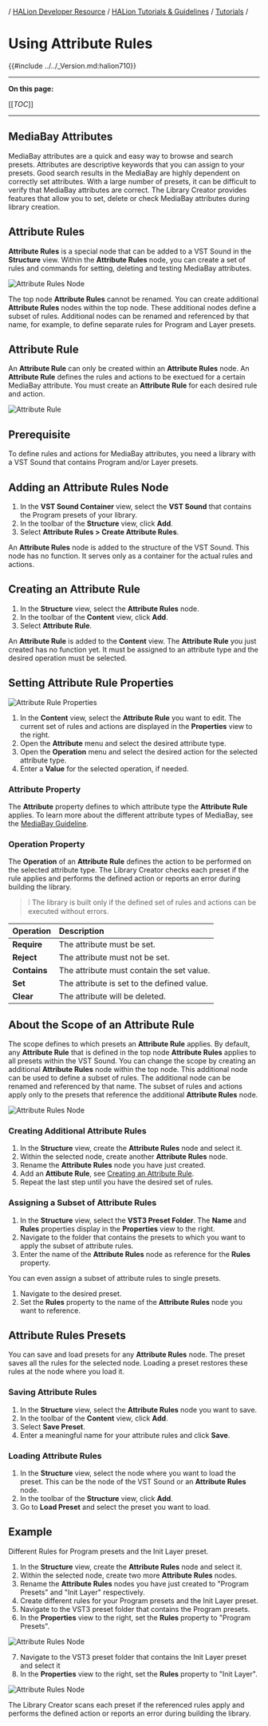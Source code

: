 / [HALion Developer Resource](../../HALion-Developer-Resource.md) / [HALion Tutorials & Guidelines](./HALion-Tutorials-Guidelines.md) / [Tutorials](./Tutorials.md) /

# Using Attribute Rules

{{#include ../../_Version.md:halion710}}

---

**On this page:**

[[_TOC_]]

---

## MediaBay Attributes

MediaBay attributes are a quick and easy way to browse and search presets. Attributes are descriptive keywords that you can assign to your presets. Good search results in the MediaBay are highly dependent on correctly set attributes. With a large number of presets, it can be difficult to verify that MediaBay attributes are correct. The Library Creator provides features that allow you to set, delete or check MediaBay attributes during library creation.

## Attribute Rules

**Attribute Rules** is a special node that can be added to a VST Sound in the **Structure** view. Within the **Attribute Rules** node, you can create a set of rules and commands for setting, deleting and testing MediaBay attributes.

![Attribute Rules Node](../images/Attribute-Rules-Node.png)

The top node **Attribute Rules** cannot be renamed. You can create additional **Attribute Rules** nodes within the top node. These additional nodes define a subset of rules. Additional nodes can be renamed and referenced by that name, for example, to define separate rules for Program and Layer presets.

## Attribute Rule

An **Attribute Rule** can only be created within an **Attribute Rules** node. An **Attribute Rule** defines the rules and actions to be exectued for a certain MediaBay attribute. You must create an **Attribute Rule** for each desired rule and action.

![Attribute Rule](../images/Attribute-Rule.png)

## Prerequisite

To define rules and actions for MediaBay attributes, you need a library with a VST Sound that contains Program and/or Layer presets.

## Adding an Attribute Rules Node


1. In the **VST Sound Container** view, select the **VST Sound** that contains the Program presets of your library.
1. In the toolbar of the **Structure** view, click **Add**.
1. Select **Attribute Rules > Create Attribute Rules**.

An **Attribute Rules** node is added to the structure of the VST Sound. This node has no function. It serves only as a container for the actual rules and actions.

## Creating an Attribute Rule

1. In the **Structure** view, select the **Attribute Rules** node.
1. In the toolbar of the **Content** view, click **Add**.
1. Select **Attribute Rule**.

An **Attribute Rule** is added to the **Content** view. The **Attribute Rule** you just created has no function yet. It must be assigned to an attribute type and the desired operation must be selected.

## Setting Attribute Rule Properties

![Attribute Rule Properties](../images/Attribute-Rule-Properties.png)

1. In the **Content** view, select the **Attribute Rule** you want to edit. The current set of rules and actions are displayed in the **Properties** view to the right.
1. Open the **Attribute** menu and select the desired attribute type.
1. Open the **Operation** menu and select the desired action for the selected attribute type.
1. Enter a **Value** for the selected operation, if needed.

### Attribute Property

The **Attribute** property defines to which attribute type the **Attribute Rule** applies. To learn more about the different attribute types of MediaBay, see the [MediaBay Guideline](./MediaBay-Guideline.md).

### Operation Property

The **Operation** of an **Attribute Rule** defines the action to be performed on the selected attribute type. The Library Creator checks each preset if the rule applies and performs the defined action or reports an error during building the library.

>&#10069; The library is built only if the defined set of rules and actions can be executed without errors.

|Operation|Description|
|:-|:-|
|**Require**|The attribute must be set.|
|**Reject**|The attribute must not be set.|
|**Contains**|The attribute must contain the set value.|
|**Set**|The attribute is set to the defined value.|
|**Clear**|The attribute will be deleted.|

## About the Scope of an Attribute Rule

The scope defines to which presets an **Attribute Rule** applies. By default, any **Attribute Rule** that is defined in the top node **Attribute Rules** applies to all presets within the VST Sound. You can change the scope by creating an additional **Attribute Rules** node within the top node. This additional node can be used to define a subset of rules. The additional node can be renamed and referenced by that name. The subset of rules and actions apply only to the presets that reference the additional **Attribute Rules** node.

![Attribute Rules Node](../images/Attribute-Rules-Node.png)

### Creating Additional Attribute Rules

1. In the **Structure** view, create the **Attribute Rules** node and select it.
1. Within the selected node, create another **Attribute Rules** node.
1. Rename the **Attribute Rules** node you have just created.
1. Add an **Attibute Rule**, see [Creating an Attribute Rule](#creating-an-attribute-rule).
1. Repeat the last step until you have the desired set of rules.

### Assigning a Subset of Attribute Rules

1. In the **Structure** view, select the **VST3 Preset Folder**. The **Name** and **Rules** properties display in the **Properties** view to the right.
1. Navigate to the folder that contains the presets to which you want to apply the subset of attribute rules.
1. Enter the name of the **Attribute Rules** node as reference for the **Rules** property.

You can even assign a subset of attribute rules to single presets.

1. Navigate to the desired preset.
1. Set the **Rules** property to the name of the **Attribute Rules** node you want to reference.

## Attribute Rules Presets

You can save and load presets for any **Attribute Rules** node. The preset saves all the rules for the selected node. Loading a preset restores these rules at the node where you load it.

### Saving Attribute Rules

1. In the **Structure** view, select the **Attribute Rules** node you want to save.
1. In the toolbar of the **Content** view, click **Add**.
1. Select **Save Preset**.
1. Enter a meaningful name for your attribute rules and click **Save**.

### Loading Attribute Rules

1. In the **Structure** view, select the node where you want to load the preset. This can be the node of the VST Sound or an **Attribute Rules** node.
1. In the toolbar of the **Structure** view, click **Add**.
1. Go to **Load Preset** and select the preset you want to load.

## Example

Different Rules for Program presets and the Init Layer preset.

1. In the **Structure** view, create the **Attribute Rules** node and select it.
1. Within the selected node, create two more **Attribute Rules** nodes.
1. Rename the **Attribute Rules** nodes you have just created to "Program Presets" and "Init Layer" respectively.
1. Create different rules for your Program presets and the Init Layer preset.
1. Navigate to the VST3 preset folder that contains the Program presets.
1. In the **Properties** view to the right, set the **Rules** property to "Program Presets".

![Attribute Rules Node](../images/Attribute-Rules-Program-Presets.png)

7. Navigate to the VST3 preset folder that contains the Init Layer preset and select it
7. In the **Properties** view to the right, set the **Rules** property to "Init Layer".

![Attribute Rules Node](../images/Attribute-Rules-Init-Layer.png)

The Library Creator scans each preset if the referenced rules apply and performs the defined action or reports an error during building the library.
